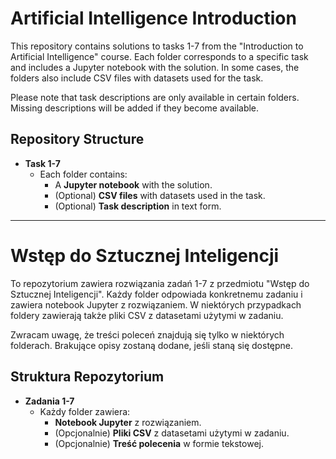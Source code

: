 # Artificial Intelligence Introduction

This repository contains solutions to tasks 1-7 from the "Introduction to Artificial Intelligence" course. Each folder corresponds to a specific task and includes a Jupyter notebook with the solution. In some cases, the folders also include CSV files with datasets used for the task.

Please note that task descriptions are only available in certain folders. Missing descriptions will be added if they become available.

## Repository Structure

- **Task 1-7**
  - Each folder contains:
    - A **Jupyter notebook** with the solution.
    - (Optional) **CSV files** with datasets used in the task.
    - (Optional) **Task description** in text form.

---

# Wstęp do Sztucznej Inteligencji

To repozytorium zawiera rozwiązania zadań 1-7 z przedmiotu "Wstęp do Sztucznej Inteligencji". Każdy folder odpowiada konkretnemu zadaniu i zawiera notebook Jupyter z rozwiązaniem. W niektórych przypadkach foldery zawierają także pliki CSV z datasetami użytymi w zadaniu.

Zwracam uwagę, że treści poleceń znajdują się tylko w niektórych folderach. Brakujące opisy zostaną dodane, jeśli staną się dostępne.

## Struktura Repozytorium

- **Zadania 1-7**
  - Każdy folder zawiera:
    - **Notebook Jupyter** z rozwiązaniem.
    - (Opcjonalnie) **Pliki CSV** z datasetami użytymi w zadaniu.
    - (Opcjonalnie) **Treść polecenia** w formie tekstowej.
